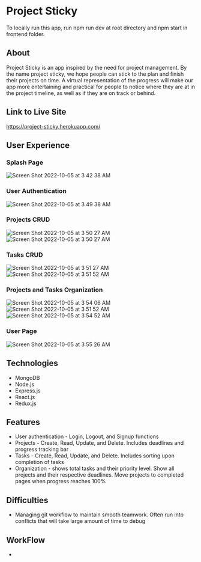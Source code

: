 # Project Sticky

To locally run this app, run npm run dev at root directory and npm start in frontend folder.

## About 
Project Sticky is an app inspired by the need for project management. By the name project sticky, we hope people can stick to the plan and finish their projects on time. A virtual representation of the progress will make our app more entertaining and practical for people to notice where they are at in the project timeline, as well as if they are on track or behind.

## Link to Live Site
https://project-sticky.herokuapp.com/

## User Experience

### Splash Page
![Screen Shot 2022-10-05 at 3 42 38 AM](https://user-images.githubusercontent.com/107185169/194043340-297f4bba-a887-4d2e-a33b-5f59f1433aff.png)

### User Authentication
![Screen Shot 2022-10-05 at 3 49 38 AM](https://user-images.githubusercontent.com/107185169/194043497-56f9ec7c-9b36-4b3a-b3d7-37dd34ca0a31.png)


### Projects CRUD
![Screen Shot 2022-10-05 at 3 50 27 AM](https://user-images.githubusercontent.com/107185169/194043635-531158c0-746c-442b-b09d-979979877ee7.png)
![Screen Shot 2022-10-05 at 3 50 27 AM](https://user-images.githubusercontent.com/107185169/194043708-7114a520-b630-431f-8c7d-c432af30150c.png)


### Tasks CRUD
![Screen Shot 2022-10-05 at 3 51 27 AM](https://user-images.githubusercontent.com/107185169/194043841-762a8536-e26e-4d51-9d57-398f68c3011f.png)
![Screen Shot 2022-10-05 at 3 51 52 AM](https://user-images.githubusercontent.com/107185169/194043884-a762ea86-8ade-49d2-bc13-52995b8c3360.png)


### Projects and Tasks Organization
![Screen Shot 2022-10-05 at 3 54 06 AM](https://user-images.githubusercontent.com/107185169/194044415-97ce27f0-2427-4434-9f13-d40066afc699.png)
![Screen Shot 2022-10-05 at 3 51 52 AM](https://user-images.githubusercontent.com/107185169/194044174-ed4b1274-b256-4689-b1a2-0bd4d5b72ad1.png)
![Screen Shot 2022-10-05 at 3 54 52 AM](https://user-images.githubusercontent.com/107185169/194044517-bda79fbb-4d7f-4bbb-b9d4-bff06ba96f7e.png)


### User Page
![Screen Shot 2022-10-05 at 3 55 26 AM](https://user-images.githubusercontent.com/107185169/194044595-b3ccf603-3335-46cf-a8f0-ca079c931ba7.png)



## Technologies
* MongoDB
* Node.js
* Express.js
* React.js
* Redux.js

## Features
* User authentication - Login, Logout, and Signup functions
* Projects - Create, Read, Update, and Delete. Includes deadlines and progress tracking bar
* Tasks - Create, Read, Update, and Delete. Includes sorting upon completion of tasks
* Organization - shows total tasks and their priority level. Show all projects and their respective deadlines. Move projects to completed pages when progress reaches 100%

## Difficulties
* Managing git workflow to maintain smooth teamwork. Often run into conflicts that will take large amount of time to debug



## WorkFlow
* 

